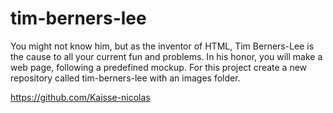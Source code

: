 # tim-berners-lee

You might not know him, but as the inventor of HTML, Tim Berners-Lee is the cause to all your current fun and problems. In his honor, you will make a web page, following a predefined mockup. For this project create a new repository called tim-berners-lee with an images folder.

https://github.com/Kaisse-nicolas

